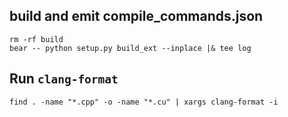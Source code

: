 ## build and emit compile_commands.json

```
rm -rf build
bear -- python setup.py build_ext --inplace |& tee log
```


## Run `clang-format`
```
find . -name "*.cpp" -o -name "*.cu" | xargs clang-format -i
```